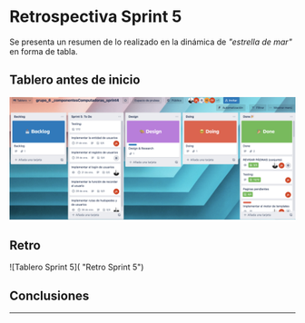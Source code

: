 
# Retrospectiva Sprint 5

Se presenta un resumen de lo realizado en la dinámica de *"estrella de mar"* en forma de tabla.



## Tablero antes de inicio
![Tablero Sprint 5](https://github.com/Cpano98/Grupo_6_ComponentesComputadoras/blob/72cc8e88afddfd60c8dee64b272e0cdbec43462a/Retros/Tableros/Screen%20Shot%202022-01-17%20at%2017.08.00.png "Tablero Sprint 5")

## Retro
![Tablero Sprint 5]( "Retro Sprint 5")


## Conclusiones

---
